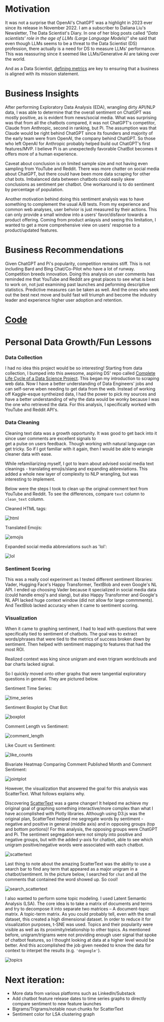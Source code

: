 # Motivation

It was not a surprise that OpenAI's ChatGPT was a highlight in 2023 ever since its release in November 2022. 
I am a subscriber to Daliana Liu's Newsletter, The Data Scientist's Diary. In one of her blog posts called 
_"Data scientists' role in the age of LLMs (Large Language Models)"_ she said that even though LLMs seems to be 
a threat to the Data Scientist (DS) profession, there actually is a need for DS to measure LLMs' performance. 
This was reassuring since it seemed like LLMs/Generative AI are taking over the world.

And as a Data Scientist, [defining metrics](https://data-chef.notion.site/Metric-Overview-fe3202bb07624dde85d2d1d8aee3fc8d) 
are key to ensuring that a business is aligned with its mission statement.

# Business Insights

After performing Exploratory Data Analysis (EDA), wrangling dirty API/NLP data, I was able to determine that
the overall sentiment on ChatGPT was mostly positive, as is evident from news/social media. What was surprising was
that from all the chatbots compared, it was not ChatGPT's competitor, Claude from Anthropic, second in ranking, but Pi. The
assumption was that Claude would be right behind ChatGPT since its founders and majority of the early team were from OpenAI,
the company behind ChatGPT. So those who left OpenAI for Anthropic probably helped build out ChatGPT's first features/MVP. I believe Pi is an unexpectedly
favorable ChatBot becomes it offers more of a human experience. 

Caveat about conclusion is on limited sample size and not having even sampling from YouTube and Reddit. There was more 
chatter on social media about ChatGPT, but there could have been more data scraping for other chat bots. Imbalanced data between chatbots could easily skew conclusions as sentiment per chatbot. One
workaround is to do sentiment by percentage of population. 

Another motivation behind doing this sentiment analysis was to have something to complement the usual A/B tests. From my 
experience and common web analyses, user behvior is just measured by their actions.  This can only provide a small 
window into a users' favor/disfavor towards a product offering. Coming from product anlaysis and seeing this limitation,
I wanted to get a more comprehensive view on users' response to a product/updated features.

# Business Recommendations

Given ChatGPT and Pi's popularity, competition remains stiff. This is not including Bard and Bing Chat/Co-Pilot who have a lot of runway. Competition breeds 
innovation. Doing this analysis on user comments has reminded me that YouTube and Reddit are great places to see what is best to work on, not just examining past 
launches and peforming descriptive statistics. Predictive measures can be taken as well. And the ones who seek out the best next move and build fast
will triumph and become the industry leader and experience higher user adoption and retention.

# [Code](https://github.com/mindyng/2023-Business-Projects/blob/main/sentiment-analysis-on-llm-chatbots.ipynb)

# Personal Data Growth/Fun Lessons

### Data Collection
I had no idea this project would be so interesting! Starting from data collection, I bumped into this awesome, aspiring DS' 
repo called [Complete Life Cycle of a Data Science Project](https://github.com/achuthasubhash/Complete-Life-Cycle-of-a-Data-Science-Project). 
This began my introduction to scraping web data. Now I have a better understanding of Data Engineers' jobs and can self-serve wben needing to 
get data from the web. Instead of working off Kaggle-esque syntheized data, I had the power to pick 
my sources and have a better understanding of why the data would be wonky because I was the one who retrieved the data.
For this analysis, I specifically worked with YouTube and Reddit API's.

### Data Cleaning
Cleaning text data was a growth opportunity. It was good to get back into it since user comments are excellent signals to  
get a pulse on users feedback. Though working with natural language can get tricky. So if I got familiar with it again, then I would be able to 
wrangle cleaner data with ease. 

While refamiliarizing myself, I got to learn about advised social media text cleanings - translating emojis/slang and expanding 
abbreviations. This added a whole new layer of complexity to NLP wrangling, but was interesting to implement. 

Below were the steps I took to clean up the original comment text from YouTube and Reddit. To see the differences, compare `text`
column to `clean_text` column.

Cleaned HTML tags:

![html](/assets/images/html.png)

Translated Emojis:

![emojis](/assets/images/emojis.png)

Expanded social media abbreviations such as 'lol':

![lol](/assets/images/lol_abbreviation.png)

### Sentiment Scoring
This was a really cool experiment as I tested different sentiment libraries: Vader, Hugging Face's Happy Transformer, TextBlob
and even Google's NL API. I ended up choosing Vader because it specialized in social media data (could handle emoji's and
slang), but also Happy Transformer and Google's NL API lacked huge context window (did not allow for large commments). And TextBlob 
lacked accuracy when it came to sentiment scoring.

### Visualization
When it came to graphing sentiment, I had to lead with questions that were specifically tied to sentiment of chatbots. The goal was to extract
words/phrases that were tied to the metrics of success broken down by sentiment. Then helped with sentiment mapping to features 
that had the most ROI.

Realized context was king since unigram and even trigram wordclouds and bar charts lacked signal.

So I quickly moved onto other graphs that were tangential exploratory questions in general. They are pictured below.

Sentiment Time Series:

![time_series](/assets/images/time_series.png)

Sentiment Boxplot by Chat Bot:

![boxplot](/assets/images/sentiment_boxplot.png)

Comment Length vs Sentiment:

![comment_length](/assets/images/comment_length.png)

Like Count vs Sentiment:

![like_counts](/assets/images/like_counts.png)

Bivariate Heatmap Comparing Comment Published Month and Comment Sentiment:

![jointplot](/assets/images/overall_jointplot.png)

However, the visualization that answered the goal for this analysis was ScatterText. What follows explains why.

Discovering [ScatterText](https://github.com/JasonKessler/scattertext/blob/master/README.md) was a game changer! It helped me achieve my original goal of graphing something interactive/more complex
than what I have accomplished with Plotly libraries. Although using D3.js was the original plan, ScatterText helped me segregate words by sentiment - negative and positive in general (middle axis) and in opposing groups (top and bottom portions)! 
For this analysis, the opposing groups were ChatGPT and Pi. The sentiment segregation were not simply into positive and negative groups, but with the added y-axis for chatbot, able to see which unigram positive/negative words were associated
with each chatbot. 

![scattertext](/assets/images/scattertext.png)

Last thing to note about the amazing ScatterText was the ability to use a search bar to find any term that appeared as a major unigram in a chatbot/sentiment. In the picture below, I searched for `chat` and all the comments that contained the word showed up. So cool!

![search_scattertext](/assets/images/search_scattertext.png)

I also wanted to perform some topic modeling. I used Latent Semantic Analysis (LSA). The core idea is to take a matrix of documents and terms and try to decompose it into separate two matrices – A document-topic matrix. A topic-term matrix.
As you could probably tell, even with the small dataset, this created a high dimensional dataset. In order to reduce it for visualization purposes, t-SNE was used. Topics and their popularity were visible as well as its proximity/relationship to other topics. As mentioned before, unigram/trigrams were not providing enough user signal that spoke of chatbot features, so I thought looking at data at a higher level would be better. And this accomplished the job given needed to know the data for context to interpet the results (e.g. `'degoogle'`).

![topics](/assets/images/topic_clustering.png)

# Next iteration:
* More data from various platforms such as LinkedIn/Substack
* Add chatbot feature release dates to time series graphs to directly compare sentiment to new feature launches
* Bigrams/Trigrams/notable noun chunks for ScatterText
* Sentiment color for LSA clustering graph

